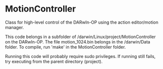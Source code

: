 MotionController
==============

Class for high-level control of the DARwIn-OP using the action editor/motion manager.

This code belongs in a subfolder of /darwin/Linux/project/MotionController on the DARwIn-OP. The file motion_1024.bin belongs in the /darwin/Data folder. To compile, run 'make' in the MotionController folder.

Running this code will probably require sudo privileges. If running still fails, try executing from the parent directory (project). 